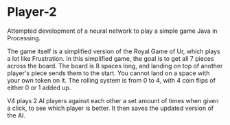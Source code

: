 # Player-2
Attempted development of a neural network to play a simple game
Java in Processing.

The game itself is a simplified version of the Royal Game of Ur, which plays a lot like Frustration.
In this simplified game, the goal is to get all 7 pieces across the board.
The board is 8 spaces long, and landing on top of another player's piece sends them to the start.
You cannot land on a space with your own token on it.
The rolling system is from 0 to 4, with 4 coin flips of either 0 or 1 added up.

V4 plays 2 AI players against each other a set amount of times when given a click, to see which player is better.
It then saves the updated version of the AI.
